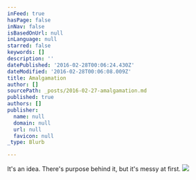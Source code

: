 ```yaml
---
inFeed: true
hasPage: false
inNav: false
isBasedOnUrl: null
inLanguage: null
starred: false
keywords: []
description: ''
datePublished: '2016-02-28T00:06:24.430Z'
dateModified: '2016-02-28T00:06:08.009Z'
title: Amalgamation
author: []
sourcePath: _posts/2016-02-27-amalgamation.md
published: true
authors: []
publisher:
  name: null
  domain: null
  url: null
  favicon: null
_type: Blurb

---
```

It's an idea. There's purpose behind it, but it's messy at first.
![](https://the-grid-user-content.s3-us-west-2.amazonaws.com/68e7f042-ff8d-4806-b6e1-7547e9efa1e9.jpg)